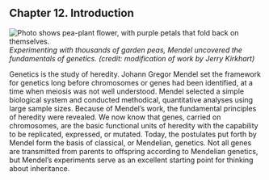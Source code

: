 ##  Chapter 12. Introduction 

![Photo shows pea-plant flower, with purple petals that fold back on themselves.][1] _Experimenting with thousands of garden peas, Mendel uncovered the fundamentals of genetics. (credit: modification of work by Jerry Kirkhart)_

Genetics is the study of heredity. Johann Gregor Mendel set the framework for genetics long before chromosomes or genes had been identified, at a time when meiosis was not well understood. Mendel selected a simple biological system and conducted methodical, quantitative analyses using large sample sizes. Because of Mendel’s work, the fundamental principles of heredity were revealed. We now know that genes, carried on chromosomes, are the basic functional units of heredity with the capability to be replicated, expressed, or mutated. Today, the postulates put forth by Mendel form the basis of classical, or Mendelian, genetics. Not all genes are transmitted from parents to offspring according to Mendelian genetics, but Mendel’s experiments serve as an excellent starting point for thinking about inheritance.

   [1]: https://cnx.org/resources/ff49372bcb80a15b8a72a5fe1b10b28e3fa6e235/Figure_12_00_01new.jpg

